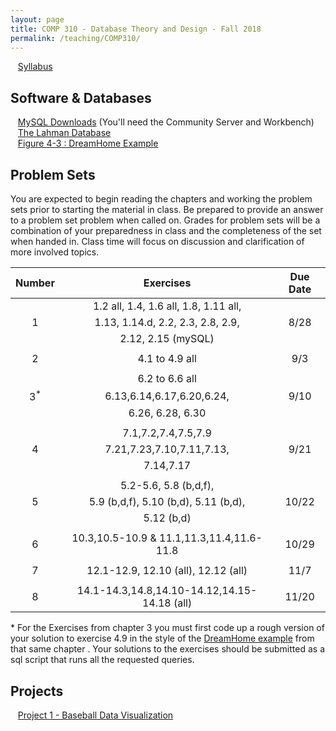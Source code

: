 ```yaml
---
layout: page
title: COMP 310 - Database Theory and Design - Fall 2018
permalink: /teaching/COMP310/
---
```



&nbsp;&nbsp;&nbsp;[Syllabus](/teaching/COMP310/comp310-syllabus.pdf)

## Software  & Databases

&nbsp;&nbsp;&nbsp;[MySQL Downloads](https://dev.mysql.com/downloads/) (You'll need the Community Server and Workbench)  
&nbsp;&nbsp;&nbsp;[The Lahman Database](http://www.seanlahman.com/baseball-archive/statistics/)  
&nbsp;&nbsp;&nbsp;[Figure 4-3 : DreamHome Example](/teaching/COMP310/src/fig4.3.sql)

## Problem Sets

You are expected to begin reading the chapters and working the problem sets prior to starting the material in class. Be prepared to provide an answer to a problem set problem when called on.  Grades for problem sets will be a combination of your preparedness in class and the completeness of the set when handed in. Class time will focus on discussion and clarification of more involved topics.

| Number | Exercises | Due Date |  
| :---: | :---: | :---: |  
|        | 1.2 all, 1.4, 1.6 all, 1.8, 1.11 all, |   |  
|  1     |  1.13, 1.14.d, 2.2, 2.3, 2.8, 2.9, | 8/28 |  
|        |  2.12, 2.15 (mySQL) |  |  
|   | | |  
|  2    |    4.1 to 4.9 all | 9/3  |  
|   | | |  
|       |  6.2 to 6.6 all |   |
|  3<sup>*</sup>    |  6.13,6.14,6.17,6.20,6.24, | 9/10  |   
|       |    6.26, 6.28, 6.30 |     |  
|  |   |  
|       |   7.1,7.2,7.4,7.5,7.9       |     |  
|  4    |   7.21,7.23,7.10,7.11,7.13,  |  9/21   |
|       |      7.14,7.17    |    |  
| | | |
|       |  5.2-5.6, 5.8 (b,d,f),    |     |  
|  5    |  5.9 (b,d,f), 5.10 (b,d), 5.11 (b,d),    |  10/22   |
|       |  5.12 (b,d)   |    |  
|   |  |  |  
|  6 | 10.3,10.5-10.9 & 11.1,11.3,11.4,11.6-11.8 | 10/29 |  
|   |  |  |  
|  7 | 12.1-12.9, 12.10 (all), 12.12 (all) | 11/7 |  
| | | |
|  8 | 14.1-14.3,14.8,14.10-14.12,14.15-14.18 (all) | 11/20 |  

\*  For the Exercises from chapter 3 you must first code up a rough version of your solution to exercise 4.9 in the style of the [DreamHome example](/teaching/COMP310/src/fig4.3.sql) from that same chapter .  Your solutions to the exercises should be submitted as a sql script that runs all the requested queries.

## Projects

&nbsp;&nbsp;&nbsp;[Project 1 - Baseball Data Visualization](/teaching/COMP310/comp310-project1.pdf)
